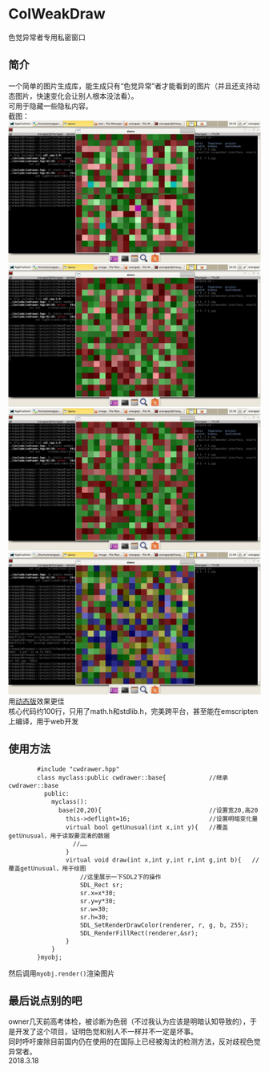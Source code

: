 # ColWeakDraw  
色觉异常者专用私密窗口  
## 简介  
一个简单的图片生成库，能生成只有“色觉异常”者才能看到的图片（并且还支持动态图片，快速变化会让别人根本没法看）。  
可用于隐藏一些隐私内容。  
截图：  
![image](https://github.com/cgoxopx/ColWeakDraw/raw/master/image/1.jpg)  
![image](https://github.com/cgoxopx/ColWeakDraw/raw/master/image/2.jpg)  
![image](https://github.com/cgoxopx/ColWeakDraw/raw/master/image/3.jpg)  
![image](https://github.com/cgoxopx/ColWeakDraw/raw/master/image/4.jpg)  
用[动态版](./test/sdl.cpp)效果更佳  
核心代码约100行，只用了math.h和stdlib.h，完美跨平台，甚至能在emscripten上编译，用于web开发  
## 使用方法  
```
        #include "cwdrawer.hpp"
        class myclass:public cwdrawer::base{            //继承cwdrawer::base
          public:
            myclass():  
              base(20,20){                              //设置宽20,高20  
                this->deflight=16;                      //设置明暗变化量  
                virtual bool getUnusual(int x,int y){   //覆盖getUnusual，用于读取要混淆的数据  
                  //……  
                }
                virtual void draw(int x,int y,int r,int g,int b){   //覆盖getUnusual，用于绘图  
                    //这里展示一下SDL2下的操作  
                    SDL_Rect sr;
                    sr.x=x*30;
                    sr.y=y*30;
                    sr.w=30;
                    sr.h=30;
                    SDL_SetRenderDrawColor(renderer, r, g, b, 255);
                    SDL_RenderFillRect(renderer,&sr);
                }
            }
        }myobj;
```  
然后调用` myobj.render() `渲染图片  
## 最后说点别的吧  
owner几天前高考体检，被诊断为色弱（不过我认为应该是明暗认知导致的），于是开发了这个项目，证明色觉和别人不一样并不一定是坏事。  
同时呼吁废除目前国内仍在使用的在国际上已经被淘汰的检测方法，反对歧视色觉异常者。  
2018.3.18  
